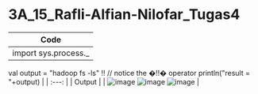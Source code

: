 # 3A_15_Rafli-Alfian-Nilofar_Tugas4

| Code |
| ---  |
| import sys.process._
val output = "hadoop fs -ls" !! // notice the �!!� operator
println("result = "+output)  |
| :---: |
| Output |
| ![image](https://user-images.githubusercontent.com/95726593/231009979-58557000-35b5-45b9-8cdc-a26407abba02.png)
![image](https://user-images.githubusercontent.com/95726593/231009999-eb536917-28fd-4405-97d1-df17f154a07f.png)
![image](https://user-images.githubusercontent.com/95726593/231010015-5bf5b19a-b28a-4cfa-bc73-8a4c1a0925c1.png)
     |
